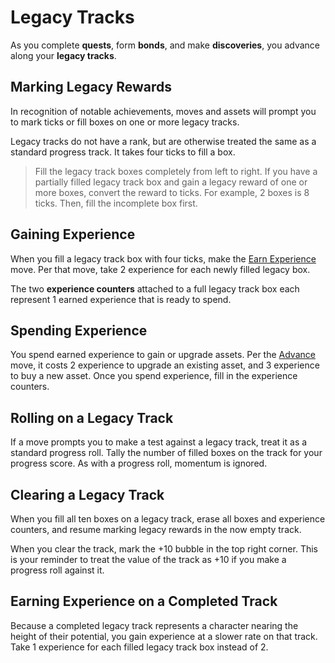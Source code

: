 # Legacy Tracks

As you complete **quests**, form **bonds**, and make **discoveries**, you advance along your **legacy tracks**.

## Marking Legacy Rewards

In recognition of notable achievements, moves and assets will prompt you to mark ticks or fill boxes on one or more legacy tracks.

<!-- image -->

Legacy tracks do not have a rank, but are otherwise treated the same as a standard progress track. It takes four ticks to fill a box.

> Fill the legacy track boxes completely from left to right. If you have a partially filled legacy track box and gain a legacy reward of one or more boxes, convert the reward to ticks. For example, 2 boxes is 8 ticks. Then, fill the incomplete box first.

## Gaining Experience

When you fill a legacy track box with four ticks, make the [Earn Experience](Starforged/Moves/Legacy/Earn_Experience) move. Per that move, take 2 experience for each newly filled legacy box.

<!-- image -->

The two **experience counters** attached to a full legacy track box each represent 1 earned experience that is ready to spend.

## Spending Experience

You spend earned experience to gain or upgrade assets. Per the [Advance](Starforged/Moves/Legacy/Advance) move, it costs 2 experience to upgrade an existing asset, and 3 experience to buy a new asset. Once you spend experience, fill in the experience counters.

## Rolling on a Legacy Track

If a move prompts you to make a test against a legacy track, treat it as a standard progress roll. Tally the number of filled boxes on the track for your progress score. As with a progress roll, momentum is ignored.

## Clearing a Legacy Track

When you fill all ten boxes on a legacy track, erase all boxes and experience counters, and resume marking legacy rewards in the now empty track.

When you clear the track, mark the +10 bubble in the top right corner. This is your reminder to treat the value of the track as +10 if you make a progress roll against it.

## Earning Experience on a Completed Track

Because a completed legacy track represents a character nearing the height of their potential, you gain experience at a slower rate on that track. Take 1 experience for each filled legacy track box instead of 2.
